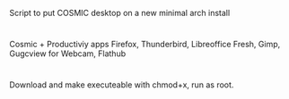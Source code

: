 Script to put COSMIC desktop on a new minimal arch install
#

Cosmic + Productiviy apps
Firefox, Thunderbird, Libreoffice Fresh, Gimp, Gugcview for Webcam, Flathub
#
Download and make executeable with chmod+x, run as root.
